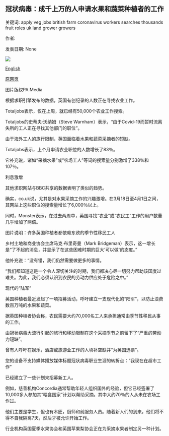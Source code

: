 ## 冠状病毒：成千上万的人申请水果和蔬菜种植者的工作

关键词: apply veg jobs british farm coronavirus workers searches thousands fruit roles uk land grower growers

作者: 

发表日期: None

![](https://ichef.bbci.co.uk/news/1024/branded_news/124C6/production/_111405947_fruitpa.jpg)

[English](Coronavirus%3A%20Thousands%20apply%20for%20fruit%20and%20veg%20grower%20jobs.md)

[原网页](https://www.bbc.com/news/business-52215606)

图片版权PA Media

根据求职引擎发布的数据，英国有创纪录的人数正在寻找农业工作。

Totaljobs表示，仅在上周，就已经有50,000个农业工作搜索。

Totaljobs的史蒂夫·沃纳姆（Steve Warnham）表示，“由于Covid-19而暂时流离失所的工人正在寻找其他部门的职位”。

由于海外工人的旅行限制，英国面临着水果和蔬菜采摘者的短缺。

Totaljobs表示，上个月申请农业职位的人数增长了83％。

它补充说，诸如“采摘水果”或“农场工人”等词的搜索量分别激增了338％和107％。

利息激增

其他求职网站与BBC共享的数据表明了类似的趋势。

确实，co.uk说，尤其是对水果采摘工作的兴趣激增。在3月18日至4月1日之间，其网站上这些职位的搜索量增长了6,000％以上。

同时，Monster表示，在过去两周中，英国寻找“农业”或“农民工”工作的用户数量几乎增加了两倍。

图片说明：许多英国种植者都依赖东欧的季节性移民工人

乡村土地和商业协会主席马克·布里奇曼（Mark Bridgeman）表示，这一增长是“了不起的消息，并显示了在这些困难时期的巨大'可以做'的态度。”

他补充说：“没有错，我们仍然需要做更多的事情。

“我们都知道这是一个令人深切关注的时期，我们都决心尽一切努力帮助该国度过难关。为此，我们必须认识到农民的劳动力供应处于危险之中。”

现代的“陆军”

英国种植者最近发起了一项招募活动，呼吁建立一支现代化的“陆军”，以防止浪费数百万吨的水果和蔬菜。

据英国种植者协会称，农民需要大约70,000名工人来承担通常由季节性移民从事的工作。

由冠状病毒大流行引起的旅行和移动限制在这个采摘季节之前留下了“严重的劳动力短缺”。

曾有人呼吁在娱乐，酒店或旅游业工作的人填补空缺并“为英国选票”。

您的设备不支持媒体播放媒体标题冠状病毒职业生涯的转折点：“我现在在超市工作”

已经建立了一些计划来招募新工人。

例如，慈善机构Concordia通常帮助年轻人组织国外的经验，但它已经签署了10,000多人参加其“喂食国家”计划以帮助采摘。其中大约70％的人从未在农场工作过。

他们主要是学生，但也有木匠，厨师和前服务人员。随着新人们的到来，他们将不得不自我隔离7天，然后才被允许开始工作。

行业机构英国夏季水果协会和英国苹果梨协会正在为采摘水果者制定另一种计划。